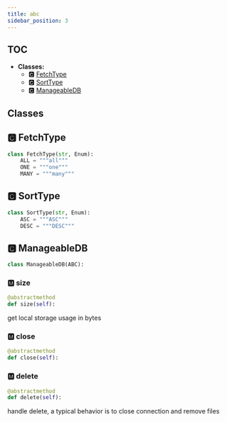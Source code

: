 ```yaml
---
title: abc
sidebar_position: 3
---
```


## TOC

- **Classes:**
  - 🅲 [FetchType](#🅲-fetchtype)
  - 🅲 [SortType](#🅲-sorttype)
  - 🅲 [ManageableDB](#🅲-manageabledb)

## Classes

## 🅲 FetchType

```python
class FetchType(str, Enum):
    ALL = """all"""
    ONE = """one"""
    MANY = """many"""
```
## 🅲 SortType

```python
class SortType(str, Enum):
    ASC = """ASC"""
    DESC = """DESC"""
```
## 🅲 ManageableDB

```python
class ManageableDB(ABC):
```


### 🅼 size

```python
@abstractmethod
def size(self):
```

get local storage usage in bytes
### 🅼 close

```python
@abstractmethod
def close(self):
```
### 🅼 delete

```python
@abstractmethod
def delete(self):
```

handle delete, a typical behavior is to close connection and remove files
